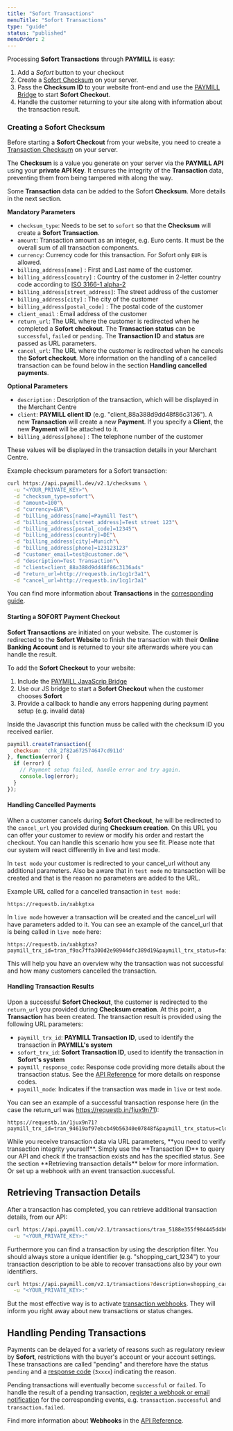 ```yaml
---
title: "Sofort Transactions"
menuTitle: "Sofort Transactions"
type: "guide"
status: "published"
menuOrder: 2
---
```


Processing **Sofort Transactions** through **PAYMILL** is easy:

1. Add a *Sofort* button to your checkout
2. Create a [Sofort Checksum](#creating-a-sofort-checksum) on your server.
3. Pass the **Checksum ID** to your website front-end and use the [PAYMILL Bridge](https://developers.paymill.com/guides/reference/bridge) to start **Sofort Checkout**.
4. Handle the customer returning to your site along with information about the transaction result.

### Creating a Sofort Checksum

Before starting a **Sofort Checkout** from your website, you need to create a [Transaction Checksum](https://developers.paymill.com/API/#checksums) on your server.

The **Checksum** is a value you generate on your server via the **PAYMILL API** using your **private API Key**. It ensures the integrity of the **Transaction** data, preventing them from being tampered with along the way.

Some **Transaction** data can be added to the Sofort **Checksum**. More details in the next section.

**Mandatory Parameters**

- `checksum_type`: Needs to be set to `sofort` so that the **Checksum** will create a **Sofort Transaction**.
- `amount`: Transaction amount as an integer, e.g. Euro cents. It must be the overall sum of all transaction components.
- `currency`: Currency code for this transaction. For Sofort only `EUR` is allowed.
- `billing_address[name]` : First and Last name of the customer.
- `billing_address[country]` : Country of the customer in 2-letter country code according to [ISO 3166-1 alpha-2](https://en.wikipedia.org/wiki/ISO_3166-1_alpha-2)
- `billing_address[street_address]`: The street address of the customer
- `billing_address[city]` : The city of the customer
- `billing_address[postal_code]` : The postal code of the customer
- `client_email` : Email address of the customer
- `return_url`: The URL where the customer is redirected when he completed a **Sofort checkout**. The **Transaction status** can be `successful`, `failed` or `pending`. The **Transaction ID** and **status** are passed as URL parameters.
- `cancel_url`: The URL where the customer is redirected when he cancels the **Sofort checkout**. More information on the handling of a cancelled transaction can be found below in the section **Handling cancelled payments**.


**Optional Parameters**

- `description` : Description of the transaction, which will be displayed in the Merchant Centre
- `client`: **PAYMILL client ID** (e.g. "client_88a388d9dd48f86c3136"). A new **Transaction** will create a new **Payment**. If you specify a **Client**, the new **Payment** will be attached to it.
- `billing_address[phone]` : The telephone number of the customer

These values will be displayed in the transaction details in your Merchant Centre.

Example checksum parameters for a Sofort transaction:

```bash
curl https://api.paymill.dev/v2.1/checksums \
  -u "<YOUR_PRIVATE_KEY>"\
  -d "checksum_type=sofort"\
  -d "amount=100"\
  -d "currency=EUR"\
  -d "billing_address[name]=Paymill Test"\
  -d "billing_address[street_address]=Test street 123"\
  -d "billing_address[postal_code]=12345"\
  -d "billing_address[country]=DE"\
  -d "billing_address[city]=Munich"\
  -d "billing_address[phone]=123123123"
  -d "customer_email=test@customer.de"\
  -d "description=Test Transaction"\
  -d "client=client_88a388d9dd48f86c3136a4s"
  -d "return_url=http://requestb.in/1cg1r3a1"\
  -d "cancel_url=http://requestb.in/1cg1r3a1"
```

You can find more information about **Transactions** in the [corresponding guide](/guides/reference/transactions.html).

#### Starting a SOFORT Payment Checkout

**Sofort Transactions** are initiated on your website. The customer is redirected to the **Sofort Website** to finish the transaction with their **Online Banking Account** and is returned to your site afterwards where you can handle the result.

To add the **Sofort Checkout** to your website:

1. Include the [PAYMILL JavaScrip Bridge](https://developers.paymill.com/guides/reference/bridge)
2. Use our JS bridge to start a **Sofort Checkout** when the customer chooses **Sofort**
3. Provide a callback to handle any errors happening during payment setup (e.g. invalid data)

Inside the Javascript this function muss be called with the checksum ID you received earlier.

```javascript
paymill.createTransaction({
  checksum: 'chk_2f82a672574647cd911d'
}, function(error) {
  if (error) {
    // Payment setup failed, handle error and try again.
    console.log(error);
  }
});
```

#### Handling Cancelled Payments

When a customer cancels during **Sofort Checkout**, he will be redirected to the `cancel_url` you provided during **Checksum creation**. On this URL you can offer your customer to review or modify his order and restart the checkout. You can handle this scenario how you see fit. Please note that our system will react differently in live and test mode.

In `test mode` your customer is redirected to your cancel_url without any additional parameters. Also be aware that in `test mode` no transaction will be created and that is the reason no parameters are added to the URL.

Example URL called for a cancelled transaction in `test mode`:

```http
https://requestb.in/xabkgtxa
```

In `live mode` however a transaction will be created and the cancel_url will have parameters added to it.
You can see an example of the cancel_url that is being called in `live mode` here:

```http
https://requestb.in/xabkgtxa?paymill_trx_id=tran_f9ac7ffa300d2e98944dfc389d19&paymill_trx_status=failed&paymill_response_code=50700&paymill_mode=live
```

This will help you have an overview why the transaction was not successful and how many customers cancelled the transaction.

#### Handling Transaction Results

Upon a successful **Sofort Checkout**, the customer is redirected to the `return_url` you provided during **Checksum creation**. At this point, a **Transaction** has been created. The transaction result is provided using the following URL parameters:

- `paymill_trx_id`: **PAYMILL Transaction ID**, used to identify the transaction in **PAYMILL's system**
- `sofort_trx_id`: **Sofort Transaction ID**, used to identify the transaction in **Sofort's system**
- `paymill_response_code`: Response code providing more details about the transaction status. See the [API Reference](https://developers.paymill.com/API/#response-codes) for more details on response codes.
- `paymill_mode`: Indicates if the transaction was made in `live` or test `mode`.

You can see an example of a successful transaction response here (in the case the return_url was https://requestb.in/1jux9n71):

```http
https://requestb.in/1jux9n71?paymill_trx_id=tran_94619af97ebcb49b56340e07848f&paymill_trx_status=closed&paymill_response_code=20000&paymill_mode=test
```

<p class="important">
While you receive transaction data via URL parameters, **you need to verify transaction integrity yourself**. Simply use the **Transaction ID** to query our API and check if the transaction exists and has the specified status. See the section **Retrieving transaction details** below for more information. Or set up a webhook with an event transaction.successful.
</p>


## Retrieving Transaction Details

After a transaction has completed, you can retrieve additional transaction details, from our API:

```bash
curl https://api.paymill.com/v2.1/transactions/tran_5188e355f984445d4b66a45c43fa \
  -u "<YOUR_PRIVATE_KEY>:"
```

Furthermore you can find a transaction by using the description filter. You should always store a unique identifier (e.g. "shopping_cart_1234") to your transaction description to be able to recover transactions also by your own identifiers.

```bash
curl https://api.paymill.com/v2.1/transactions?description=shopping_cart_1234 \
  -u "<YOUR_PRIVATE_KEY>:"
```

But the most effective way is to activate [transaction webhooks](https://developers.paymill.com/API/#webhooks). They will inform you right away about new transactions or status changes.

## Handling Pending Transactions

Payments can be delayed for a variety of reasons such as regulatory review by **Sofort**, restrictions with the buyer's account or your account settings. These transactions are called "pending" and therefore have the status `pending` and a [response code](https://developers.paymill.com/API/#response-codes) (`3xxxx`) indicating the reason.

Pending transactions will eventually become `successful` or `failed`. To handle the result of a pending transaction, [register a webhook or email notification](https://developers.paymill.com/API/#webhooks) for the corresponding events, e.g. `transaction.successful` and `transaction.failed`.

Find more information about **Webhooks** in the [API Reference](https://developers.paymill.com/API/#webhooks).
